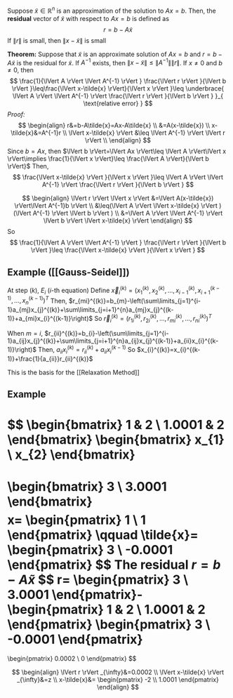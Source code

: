 
Suppose $\tilde{x}\in\mathbb{R}^{n}$ is an approximation of the solution to $Ax=b$. Then, the **residual** vector of $\tilde{x}$ with respect to $Ax=b$ is defined as
$$
r=b-A\tilde{x}
$$
If $\lVert r \rVert$ is small, then $\lVert x-\tilde{x} \rVert$ is small

**Theorem:** Suppose that $\tilde{x}$ is an approximate solution of $Ax=b$ and $r=b-A\tilde{x}$ is the residual for $\tilde{x}$. If $A^{-1}$ exists, then $\lVert x-\tilde{x} \rVert\leq \lVert A^{-1} \rVert\lVert r \rVert$. If $x\neq 0$ and $b\neq 0$, then
$$
\frac{1}{\lVert A \rVert \lVert A^{-1} \rVert } \frac{\lVert r \rVert }{\lVert b \rVert }\leq\frac{\lVert x-\tilde{x} \rVert}{\lVert x \rVert }\leq \underbrace{ \lVert A \rVert \lVert A^{-1} \rVert \frac{\lVert r \rVert }{\lVert b \rVert } }_{ \text{relative error} }
$$
*Proof:*
$$
\begin{align}
r&=b-A\tilde{x}=Ax-A\tilde{x} \\
&=A(x-\tilde{x}) \\
x-\tilde{x}&=A^{-1}r \\
\lVert x-\tilde{x} \rVert &\leq \lVert A^{-1} \rVert \lVert r \rVert \\
\end{align}
$$
Since $b=Ax$, then $\lVert b \rVert=\lVert Ax \rVert\leq \lVert A \rVert\lVert x \rVert\implies \frac{1}{\lVert x \rVert}\leq \frac{\lVert A \rVert}{\lVert b \rVert}$
Then,
$$
\frac{\lVert x-\tilde{x} \rVert }{\lVert x \rVert }\leq \lVert A \rVert \lVert A^{-1} \rVert \frac{\lVert r \rVert }{\lVert b \rVert }
$$

$$
\begin{align}
\lVert r \rVert \lVert x \rVert &=\lVert A(x-\tilde{x}) \rVert\lVert A^{-1}b \rVert  \\
&\leq(\lVert A \rVert \lVert x-\tilde{x} \rVert )(\lVert A^{-1} \rVert \lVert b \rVert ) \\
&=\lVert A \rVert \lVert A^{-1} \rVert \lVert b \rVert \lVert x-\tilde{x} \rVert  
\end{align}
$$
So
$$
\frac{1}{\lVert A \rVert \lVert A^{-1} \rVert } \frac{\lVert r \rVert }{\lVert b \rVert }\leq \frac{\lVert x-\tilde{x} \rVert }{\lVert x \rVert }  
$$

## Example ([[Gauss-Seidel]])
At step $(k)$, $E_{i}$ ($i\text{-th}$ equation)
Define $\vec{x}_{i}^{(k)}=(x_{1}^{(k)},x_{2}^{(k)},\dots,x_{i-1}^{(k)},x_{i+1}^{(k-1)},\dots,x_{n}^{(k-1)})^{T}$
Then, $r_{mi}^{(k)}=b_{m}-\left(\sum\limits_{j=1}^{i-1}a_{mj}x_{j}^{(k)}+\sum\limits_{j=i+1}^{n}a_{mj}x_{j}^{(k-1)}+a_{mi}x_{i}^{(k-1)}\right)$
So $\vec{r}_{i}^{(k)}=(r_{1i}^{(k)},r_{2i}^{(k)},\dots,r_{mi}^{(k)},\dots,r_{ni}^{(k)})^{T}$

When $m=i$, $r_{ii}^{(k)}=b_{i}-\left(\sum\limits_{j=1}^{i-1}a_{ij}x_{j}^{(k)}+\sum\limits_{j=i+1}^{n}a_{ij}x_{j}^{(k-1)}+a_{ii}x_{i}^{(k-1)}\right)$
Then, $a_{ii}x_{i}^{(k)}=r_{ii}^{(k)}+a_{ii}x_{i}^{(k-1)}$
So $x_{i}^{(k)}=x_{i}^{(k-1)}+\frac{1}{a_{ii}}r_{ii}^{(k)}$

This is the basis for the [[Relaxation Method]]


## Example
$$
\begin{bmatrix}
1 & 2 \\
1.0001 & 2
\end{bmatrix}
\begin{bmatrix}
x_{1} \\
x_{2}
\end{bmatrix}
=
\begin{bmatrix}
3 \\
3.0001
\end{bmatrix}
$$
$$
x=
\begin{pmatrix}
1 \\
1
\end{pmatrix}
\qquad
\tilde{x}=
\begin{pmatrix}
3 \\
-0.0001
\end{pmatrix}
$$
The residual $r=b-A\tilde{x}$
$$
r=
\begin{pmatrix}
3 \\
3.0001
\end{pmatrix}-
\begin{pmatrix}
1 & 2 \\
1.0001 & 2
\end{pmatrix}
\begin{pmatrix}
3 \\
-0.0001
\end{pmatrix}
=
\begin{pmatrix}
0.0002 \\
0
\end{pmatrix}
$$

$$
\begin{align}
\lVert r \rVert _{\infty}&=0.0002 \\
\lVert x-\tilde{x} \rVert _{\infty}&=z \\
x-\tilde{x}&=  
\begin{pmatrix}
-2 \\
1.0001
\end{pmatrix}
\end{align}
$$